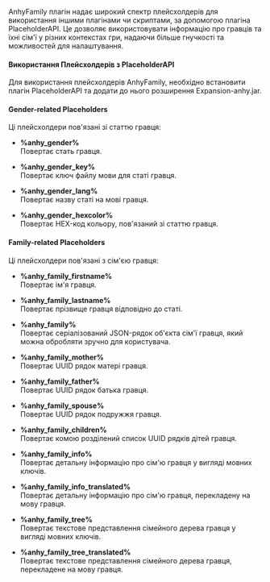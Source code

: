 AnhyFamily плагін надає широкий спектр плейсхолдерів для використання іншими плагінами чи скриптами, за допомогою плагіна PlaceholderAPI. Це дозволяє використовувати інформацію про гравців та їхні сім'ї у різних контекстах гри, надаючи більше гнучкості та можливостей для налаштування.

#### Використання Плейсхолдерів з PlaceholderAPI

Для використання плейсхолдерів AnhyFamily, необхідно встановити плагін PlaceholderAPI та додати до нього розширення Expansion-anhy.jar.

#### Gender-related Placeholders

Ці плейсхолдери пов'язані зі статтю гравця:

- **%anhy_gender%**  
  Повертає стать гравця.

- **%anhy_gender_key%**  
  Повертає ключ файлу мови для статі гравця.

- **%anhy_gender_lang%**  
  Повертає назву статі на мові гравця.

- **%anhy_gender_hexcolor%**  
  Повертає HEX-код кольору, пов'язаний зі статтю гравця.

#### Family-related Placeholders

Ці плейсхолдери пов'язані з сім'єю гравця:

- **%anhy_family_firstname%**  
  Повертає ім'я гравця.

- **%anhy_family_lastname%**  
  Повертає прізвище гравця відповідно до статі.

- **%anhy_family%**  
  Повертає серіалізований JSON-рядок об'єкта сім'ї гравця, який можна обробляти зручно для користувача.

- **%anhy_family_mother%**  
  Повертає UUID рядок матері гравця.

- **%anhy_family_father%**  
  Повертає UUID рядок батька гравця.

- **%anhy_family_spouse%**  
  Повертає UUID рядок подружжя гравця.

- **%anhy_family_children%**  
  Повертає комою розділений список UUID рядків дітей гравця.

- **%anhy_family_info%**  
  Повертає детальну інформацію про сім'ю гравця у вигляді мовних ключів.

- **%anhy_family_info_translated%**  
  Повертає детальну інформацію про сім'ю гравця, перекладену на мову гравця.

- **%anhy_family_tree%**  
  Повертає текстове представлення сімейного дерева гравця у вигляді мовних ключів.

- **%anhy_family_tree_translated%**  
  Повертає текстове представлення сімейного дерева гравця, перекладене на мову гравця.